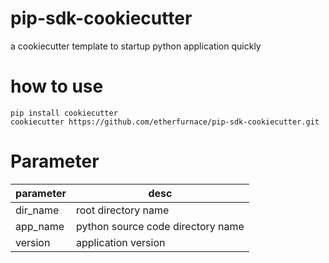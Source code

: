 # pip-sdk-cookiecutter

a cookiecutter template to startup python application quickly

# how to use

```
pip install cookiecutter
cookiecutter https://github.com/etherfurnace/pip-sdk-cookiecutter.git
```

# Parameter

parameter|desc
-----|------
dir_name|root directory name
app_name|python source code  directory name
version|application version


